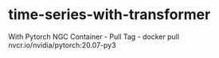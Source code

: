 # time-series-with-transformer
With Pytorch NGC Container - Pull Tag - docker pull nvcr.io/nvidia/pytorch:20.07-py3
